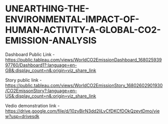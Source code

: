 # UNEARTHING-THE-ENVIRONMENTAL-IMPACT-OF-HUMAN-ACTIVITY-A-GLOBAL-CO2-EMISSION-ANALYSIS

Dashboard Public Link - https://public.tableau.com/views/WorldCO2EmissionDashboard_16802593997760/Dashboard1?:language=en-GB&:display_count=n&:origin=viz_share_link

Story public link - https://public.tableau.com/views/WorldCO2EmissionStory_16802602901930/CO2EmissonStory?:language=en-US&:display_count=n&:origin=viz_share_link

Vedio demonstration link - https://drive.google.com/file/d/10zyBirN3dd2liLvCfDKCfDOkQzevtDmo/view?usp=drivesdk
